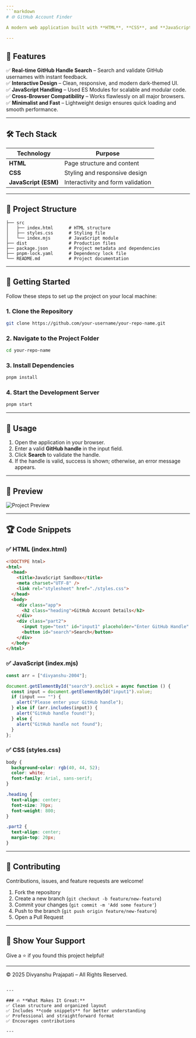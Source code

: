```yaml
---
```markdown
# 🌐 GitHub Account Finder

A modern web application built with **HTML**, **CSS**, and **JavaScript (ES Modules)** to validate GitHub handles and provide real-time feedback.  

---
```


## 🚀 Features
✅ **Real-time GitHub Handle Search** – Search and validate GitHub usernames with instant feedback.  
✅ **Interactive Design** – Clean, responsive, and modern dark-themed UI.  
✅ **JavaScript Handling** – Used ES Modules for scalable and modular code.  
✅ **Cross-Browser Compatibility** – Works flawlessly on all major browsers.  
✅ **Minimalist and Fast** – Lightweight design ensures quick loading and smooth performance.  

---

## 🛠️ Tech Stack
| Technology | Purpose |
|-----------|---------|
| **HTML**  | Page structure and content |
| **CSS**   | Styling and responsive design |
| **JavaScript (ESM)** | Interactivity and form validation |

---

## 📂 Project Structure
```
├── src
│   ├── index.html      # HTML structure
│   ├── styles.css      # Styling file
│   └── index.mjs       # JavaScript module
├── dist                # Production files
├── package.json        # Project metadata and dependencies
├── pnpm-lock.yaml      # Dependency lock file
└── README.md           # Project documentation
```

---

## 🚀 Getting Started
Follow these steps to set up the project on your local machine:

### 1. Clone the Repository  
```bash
git clone https://github.com/your-username/your-repo-name.git
```

### 2. Navigate to the Project Folder  
```bash
cd your-repo-name
```

### 3. Install Dependencies  
```bash
pnpm install
```

### 4. Start the Development Server  
```bash
pnpm start
```

---

## 🎯 Usage
1. Open the application in your browser.  
2. Enter a valid **GitHub handle** in the input field.  
3. Click **Search** to validate the handle.  
4. If the handle is valid, success is shown; otherwise, an error message appears.  

---

## 📸 Preview
![Project Preview](https://via.placeholder.com/800x400.png?text=GitHub+Account+Finder)  

---

## 🏆 Code Snippets
### ✅ HTML (index.html)
```html
<!DOCTYPE html>
<html>
  <head>
    <title>JavaScript Sandbox</title>
    <meta charset="UTF-8" />
    <link rel="stylesheet" href="./styles.css">
  </head>
  <body>
    <div class="app">
      <h2 class="heading">GitHub Account Details</h2>
    </div>
    <div class="part2">
      <input type="text" id="input1" placeholder="Enter GitHub Handle" />
      <button id="search">Search</button>
    </div>
  </body>
</html>
```

### ✅ JavaScript (index.mjs)
```javascript
const arr = ["divyanshu-2004"];

document.getElementById("search").onclick = async function () {
  const input = document.getElementById("input1").value;
  if (input === "") {
    alert("Please enter your GitHub handle");
  } else if (arr.includes(input)) {
    alert("GitHub handle found!");
  } else {
    alert("GitHub handle not found");
  }
};
```

### ✅ CSS (styles.css)
```css
body {
  background-color: rgb(40, 44, 52);
  color: white;
  font-family: Arial, sans-serif;
}

.heading {
  text-align: center;
  font-size: 70px;
  font-weight: 800;
}

.part2 {
  text-align: center;
  margin-top: 20px;
}
```

---

## 🤝 Contributing
Contributions, issues, and feature requests are welcome!  
1. Fork the repository  
2. Create a new branch (`git checkout -b feature/new-feature`)  
3. Commit your changes (`git commit -m 'Add some feature'`)  
4. Push to the branch (`git push origin feature/new-feature`)  
5. Open a Pull Request  

---

## 🌟 Show Your Support
Give a ⭐️ if you found this project helpful!  

---

© 2025 Divyanshu Prajapati – All Rights Reserved.  
```

---

### 🔥 **What Makes It Great:**  
✅ Clean structure and organized layout  
✅ Includes **code snippets** for better understanding  
✅ Professional and straightforward format  
✅ Encourages contributions  

---

